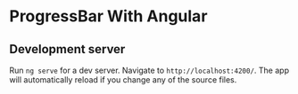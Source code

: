 # ProgressBar With Angular

## Development server

Run `ng serve` for a dev server. Navigate to `http://localhost:4200/`. The app will automatically reload if you change any of the source files.




